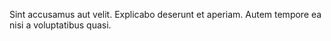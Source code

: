 Sint accusamus aut velit. Explicabo deserunt et aperiam. Autem tempore ea nisi a voluptatibus quasi.